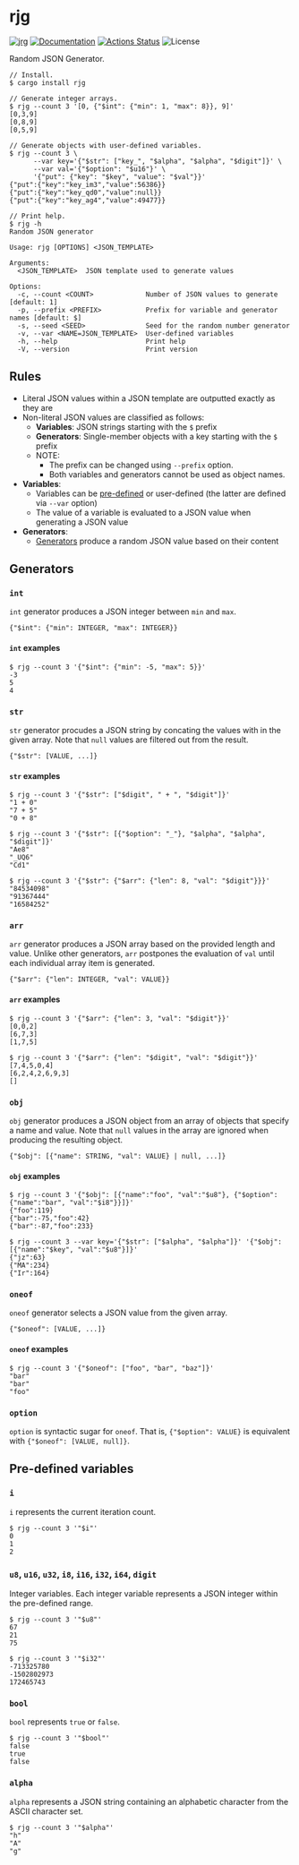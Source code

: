 rjg
===

[![jrg](https://img.shields.io/crates/v/jrg.svg)](https://crates.io/crates/jrg)
[![Documentation](https://docs.rs/jrg/badge.svg)](https://docs.rs/jrg)
[![Actions Status](https://github.com/sile/jrg/workflows/CI/badge.svg)](https://github.com/sile/jrg/actions)
![License](https://img.shields.io/crates/l/jrg)

Random JSON Generator.

```console
// Install.
$ cargo install rjg

// Generate integer arrays.
$ rjg --count 3 '[0, {"$int": {"min": 1, "max": 8}}, 9]'
[0,3,9]
[0,8,9]
[0,5,9]

// Generate objects with user-defined variables.
$ rjg --count 3 \
      --var key='{"$str": ["key_", "$alpha", "$alpha", "$digit"]}' \
      --var val='{"$option": "$u16"}' \
      '{"put": {"key": "$key", "value": "$val"}}'
{"put":{"key":"key_im3","value":56386}}
{"put":{"key":"key_qd0","value":null}}
{"put":{"key":"key_ag4","value":49477}}

// Print help.
$ rjg -h
Random JSON generator

Usage: rjg [OPTIONS] <JSON_TEMPLATE>

Arguments:
  <JSON_TEMPLATE>  JSON template used to generate values

Options:
  -c, --count <COUNT>             Number of JSON values to generate [default: 1]
  -p, --prefix <PREFIX>           Prefix for variable and generator names [default: $]
  -s, --seed <SEED>               Seed for the random number generator
  -v, --var <NAME=JSON_TEMPLATE>  User-defined variables
  -h, --help                      Print help
  -V, --version                   Print version
```

Rules
-----

- Literal JSON values within a JSON template are outputted exactly as they are
- Non-literal JSON values are classified as follows:
  - **Variables**: JSON strings starting with the `$` prefix
  - **Generators**: Single-member objects with a key starting with the `$` prefix
  - NOTE:
    - The prefix can be changed using `--prefix` option.
    - Both variables and generators cannot be used as object names.
- **Variables**:
  - Variables can be [pre-defined](#pre-defined-variables) or user-defined (the latter are defined via `--var` option)
  - The value of a variable is evaluated to a JSON value when generating a JSON value
- **Generators**:
  - [Generators](#generators) produce a random JSON value based on their content

Generators
----------

### `int`

`int` generator produces a JSON integer between `min` and `max`.

```
{"$int": {"min": INTEGER, "max": INTEGER}}
```

#### `int` examples

```console
$ rjg --count 3 '{"$int": {"min": -5, "max": 5}}'
-3
5
4
```

### `str`

`str` generator procudes a JSON string by concating the values with in the given array.
Note that `null` values are filtered out from the result.

```
{"$str": [VALUE, ...]}
```

#### `str` examples

```console
$ rjg --count 3 '{"$str": ["$digit", " + ", "$digit"]}'
"1 + 0"
"7 + 5"
"0 + 8"

$ rjg --count 3 '{"$str": [{"$option": "_"}, "$alpha", "$alpha", "$digit"]}'
"Ae8"
"_UQ6"
"Cd1"

$ rjg --count 3 '{"$str": {"$arr": {"len": 8, "val": "$digit"}}}'
"84534098"
"91367444"
"16584252"
```

### `arr`

`arr` generator produces a JSON array based on the provided length and value.
Unlike other generators, `arr` postpones the evaluation of `val` until each individual array item is generated.

```
{"$arr": {"len": INTEGER, "val": VALUE}}
```

#### `arr` examples

```console
$ rjg --count 3 '{"$arr": {"len": 3, "val": "$digit"}}'
[0,0,2]
[6,7,3]
[1,7,5]

$ rjg --count 3 '{"$arr": {"len": "$digit", "val": "$digit"}}'
[7,4,5,0,4]
[6,2,4,2,6,9,3]
[]
```

### `obj`

`obj` generator produces a JSON object from an array of objects that specify a name and value.
Note that `null` values in the array are ignored when producing the resulting object.

```
{"$obj": [{"name": STRING, "val": VALUE} | null, ...]}
```

#### `obj` examples

```console
$ rjg --count 3 '{"$obj": [{"name":"foo", "val":"$u8"}, {"$option":{"name":"bar", "val":"$i8"}}]}'
{"foo":119}
{"bar":-75,"foo":42}
{"bar":-87,"foo":233}

$ rjg --count 3 --var key='{"$str": ["$alpha", "$alpha"]}' '{"$obj": [{"name":"$key", "val":"$u8"}]}'
{"jz":63}
{"MA":234}
{"Ir":164}
```

### `oneof`

`oneof` generator selects a JSON value from the given array.

```
{"$oneof": [VALUE, ...]}
```

#### `oneof` examples

```console
$ rjg --count 3 '{"$oneof": ["foo", "bar", "baz"]}'
"bar"
"bar"
"foo"
```

### `option`

`option` is syntactic sugar for `oneof`.
That is, `{"$option": VALUE}` is equivalent with `{"$oneof": [VALUE, null]}`.

Pre-defined variables
---------------------

### `i`

`i` represents the current iteration count.

```console
$ rjg --count 3 '"$i"'
0
1
2
```

### `u8`, `u16`, `u32`, `i8`, `i16`, `i32`, `i64`, `digit`

Integer variables.
Each integer variable represents a JSON integer within the pre-defined range.

```console
$ rjg --count 3 '"$u8"'
67
21
75

$ rjg --count 3 '"$i32"'
-713325780
-1502802973
172465743
```

### `bool`

`bool` represents `true` or `false`.

```console
$ rjg --count 3 '"$bool"'
false
true
false
```

### `alpha`

`alpha` represents a JSON string containing an alphabetic character from the ASCII character set.

```console
$ rjg --count 3 '"$alpha"'
"h"
"A"
"g"
```
